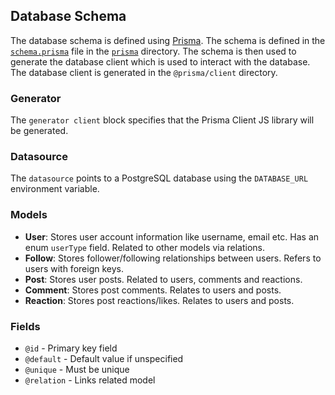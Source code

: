 ## Database Schema

The database schema is defined using [Prisma](https://www.prisma.io/). The schema is defined in the [`schema.prisma`](../../server/prisma/schema.prisma) file in the [`prisma`](../../server/prisma) directory. The schema is then used to generate the database client which is used to interact with the database. The database client is generated in the `@prisma/client` directory.

### Generator

The `generator client` block specifies that the Prisma Client JS library will be generated.

### Datasource

The `datasource` points to a PostgreSQL database using the `DATABASE_URL` environment variable.

### Models

- **User**: Stores user account information like username, email etc. Has an enum `userType` field. Related to other models via relations.
- **Follow**: Stores follower/following relationships between users. Refers to users with foreign keys.
- **Post**: Stores user posts. Related to users, comments and reactions.
- **Comment**: Stores post comments. Relates to users and posts.
- **Reaction**: Stores post reactions/likes. Relates to users and posts.

### Fields

- `@id` - Primary key field
- `@default` - Default value if unspecified
- `@unique` - Must be unique
- `@relation` - Links related model